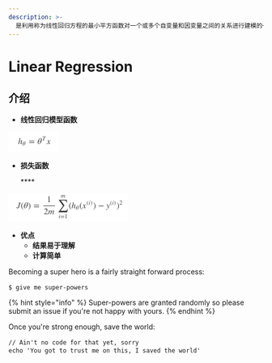 ```yaml
---
description: >-
  是利用称为线性回归方程的最小平方函数对一个或多个自变量和因变量之间的关系进行建模的一种回归分析。这种函数是一个或多个称为回归系数的模型参数的线性组合（自变量都是一次方）。只有一个自变量的情况称为简单回归，大于一个自变量情况的叫做多元回归。
---
```


# Linear Regression

## 介绍

* **线性回归模型函数**

![](../../.gitbook/assets/image%20%2823%29.png)

* **损失函数**

  \*\*\*\*

![](../../.gitbook/assets/image%20%2813%29.png)

* **优点**
  * **结果易于理解**
  * **计算简单**



Becoming a super hero is a fairly straight forward process:

```
$ give me super-powers
```

{% hint style="info" %}
 Super-powers are granted randomly so please submit an issue if you're not happy with yours.
{% endhint %}

Once you're strong enough, save the world:

```
// Ain't no code for that yet, sorry
echo 'You got to trust me on this, I saved the world'
```



